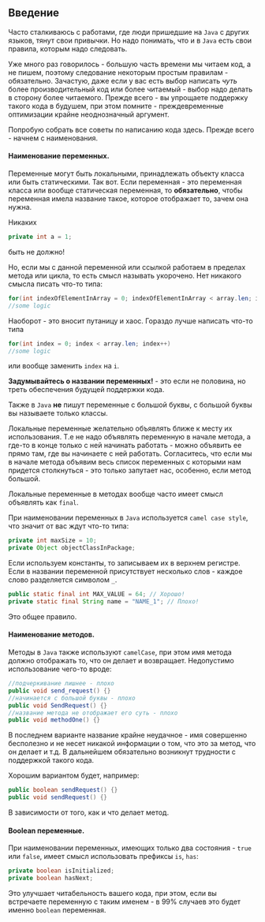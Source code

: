 ## Введение
Часто сталкиваюсь с работами, где люди пришедшие на `Java` с других языков, тянут свои привычки.
Но надо понимать, что и в `Java` есть свои правила, которым надо следовать.

Уже много раз говорилось  - большую часть времени мы читаем код, а не пишем, поэтому следование некоторым простым правилам - обязательно.
Зачастую, даже если у вас есть выбор написать *чуть* более производительный код или более читаемый - выбор надо делать в сторону более читаемого.
Прежде всего - вы упрощаете поддержку такого кода в будушем, при этом помните - преждевременные оптимизации крайне неоднозначный аргумент.

Попробую собрать все советы по написанию кода здесь.
Прежде всего - начнем с наименования.

#### Наименование переменных.
Переменные могут быть локальными, принадлежать объекту класса или быть статическими.
Так вот. Если переменная - это переменная класса или вообще статическая переменная, то **обязательно**, чтобы переменная имела название такое, которое отображает то, зачем она нужна.

Никаких
```java
private int a = 1;
```
быть не должно!

Но, если мы с данной переменной или ссылкой работаем в пределах метода или цикла, то есть смысл называть укорочено.
Нет никакого смысла писать что-то типа:
```java
for(int indexOfElementInArray = 0; indexOfElementInArray < array.len; indexOfElementInArray++)
//some logic
```

Наоборот - это вносит путаницу и хаос. Гораздо лучше написать что-то типа
```java
for(int index = 0; index < array.len; index++)
//some logic
```

или вообще заменить `index` на `i`.

**Задумывайтесь о названии переменных!** - это если не половина, но треть обеспечения будущей поддержки кода.

Также в `Java` **не** пишут переменные с большой буквы, с большой буквы вы называете только классы.

Локальные переменные желательно объявлять ближе к месту их использования.
Т.е не надо объявлять переменную в начале метода, а где-то в конце только с ней начинать работать - можно объявить ее прямо там, где вы начинаете с ней работать.
Согласитесь, что если мы в начале метода объявим весь список переменных с которыми нам придется столкнуться - это только запутает нас, особенно, если метод большой.

Локальные переменные в методах вообще часто имеет смысл объявлять как `final`.

При наименовании переменных в `Java` используется `camel case style`, что значит от вас ждут что-то типа:
```java
private int maxSize = 10;
private Object objectClassInPackage;
```

Если используем константы, то записываем их в верхнем регистре.
Если в названии переменной присутствует несколько слов - каждое слово разделяется символом `_`.
```java
public static final int MAX_VALUE = 64; // Хорошо!
private static final String name = "NAME_1"; // Плохо!
```
Это общее правило.

#### Наименование методов.
Методы в `Java` также используют `camelCase`, при этом имя метода должно отображать то, что он делает и возвращает.
Недопустимо использование чего-то вроде:
```java
//подчеркивание лишнее - плохо
public void send_request() {}
//начинается с большой буквы - плохо
public void SendRequest() {}
//название метода не отображает его суть - плохо
public void methodOne() {}
```
В последнем варианте название крайне неудачное - имя совершенно бесполезно и не несет никакой информации о том, что это за метод, что он делает и т.д.
В дальнейшем обязательно возникнут трудности с поддержкой такого кода.

Хорошим вариантом будет, например:
```java
public boolean sendRequest() {}
public void sendRequest() {}
```
В зависимости от того, как и что делает метод.

#### Boolean переменные.
При наименовании переменных, имеющих только два состояния - `true` или `false`, имеет смысл использовать префиксы `is`, `has`:
```java
private boolean isInitialized;
private boolean hasNext;
```

Это улучшает читабельность вашего кода, при этом, если вы встречаете переменную с таким именем - в 99% случаев это будет именно `boolean` переменная.
